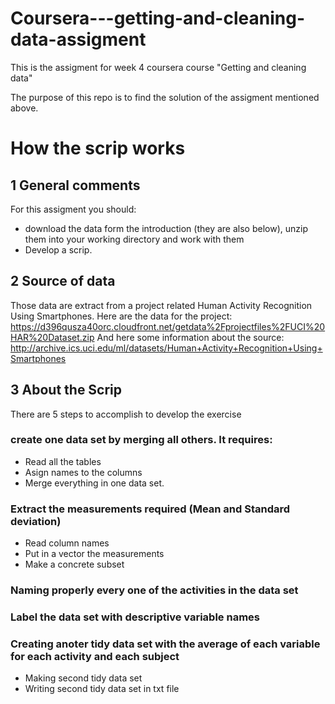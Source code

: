 # Coursera---getting-and-cleaning-data-assigment
This is the assigment for week 4 coursera course "Getting and cleaning data"

The purpose of this repo is to find the solution of the assigment mentioned above.

# How the scrip works
## 1 General comments
For this assigment you should:
* download the data form the introduction (they are also below), unzip them into your working directory and work with them
* Develop a scrip.

## 2 Source of data
Those data are extract from a project related Human Activity Recognition Using Smartphones.
Here are the data for the project:
https://d396qusza40orc.cloudfront.net/getdata%2Fprojectfiles%2FUCI%20HAR%20Dataset.zip
And here some information about the source:
http://archive.ics.uci.edu/ml/datasets/Human+Activity+Recognition+Using+Smartphones

## 3 About the Scrip
There are 5 steps to accomplish to develop the exercise
### create one data set by merging all others. It requires:
* Read all the tables
* Asign names to the columns
* Merge everything in one data set.
### Extract the measurements required (Mean and Standard deviation)
* Read column names
* Put in a vector the measurements
* Make a concrete subset
### Naming properly every one of the activities in the data set
### Label the data set with descriptive variable names
### Creating anoter tidy data set with the average of each variable for each activity and each subject
* Making second tidy data set
* Writing second tidy data set in txt file
